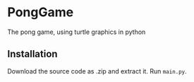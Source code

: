 # PongGame
The pong game, using turtle graphics in python

## Installation
Download the source code as .zip and extract it.
Run `main.py`.
